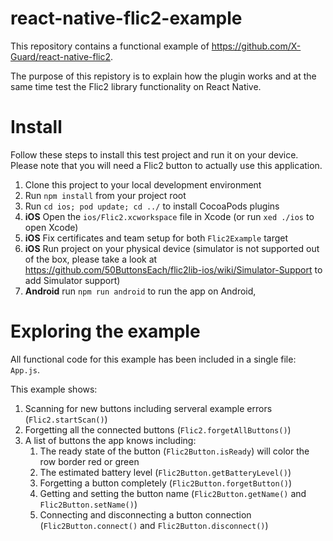 # react-native-flic2-example
This repository contains a functional example of https://github.com/X-Guard/react-native-flic2.

The purpose of this repistory is to explain how the plugin works and at the same time test the Flic2 library functionality on React Native.

# Install 
Follow these steps to install this test project and run it on your device. Please note that you will need a Flic2 button to actually use this application.

1. Clone this project to your local development environment
2. Run `npm install` from your project root
3. Run `cd ios; pod update; cd ../` to install CocoaPods plugins
4. **iOS** Open the `ios/Flic2.xcworkspace` file in Xcode (or run `xed ./ios` to open Xcode)
5. **iOS** Fix certificates and team setup for both `Flic2Example` target
6. **iOS** Run project on your physical device (simulator is not supported out of the box, please take a look at https://github.com/50ButtonsEach/flic2lib-ios/wiki/Simulator-Support to add Simulator support)
7. **Android** run `npm run android` to run the app on Android, 

# Exploring the example
All functional code for this example has been included in a single file: `App.js`.

This example shows:
1. Scanning for new buttons including serveral example errors (`Flic2.startScan()`)
2. Forgetting all the connected buttons (`Flic2.forgetAllButtons()`)
3. A list of buttons the app knows including:
	1. The ready state of the button (`Flic2Button.isReady`) will color the row border red or green
	2. The estimated battery level (`Flic2Button.getBatteryLevel()`)
	3. Forgetting a button completely (`Flic2Button.forgetButton()`)
	4. Getting and setting the button name (`Flic2Button.getName()` and `Flic2Button.setName()`)
	5. Connecting and disconnecting a button connection (`Flic2Button.connect()` and `Flic2Button.disconnect()`)